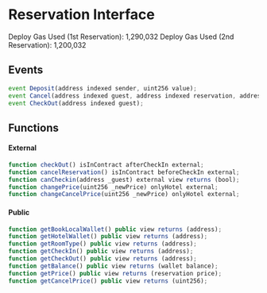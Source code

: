 # Reservation Interface
Deploy Gas Used (1st Reservation): 1,290,032
Deploy Gas Used (2nd Reservation): 1,200,032

## Events
```js
event Deposit(address indexed sender, uint256 value);
event Cancel(address indexed guest, address indexed reservation, address roomTypeAddr, uint256 checkIn, uint256 checkOut);
event CheckOut(address indexed guest);
```

## Functions

#### External
```js
function checkOut() isInContract afterCheckIn external;
function cancelReservation() isInContract beforeCheckIn external;
function canCheckin(address _guest) external view returns (bool);
function changePrice(uint256 _newPrice) onlyHotel external;
function changeCancelPrice(uint256 _newPrice) onlyHotel external;
```

#### Public
```js
function getBookLocalWallet() public view returns (address);
function getHotelWallet() public view returns (address);
function getRoomType() public view returns (address);
function getCheckIn() public view returns (address);
function getCheckOut() public view returns (address);
function getBalance() public view returns (wallet balance);
function getPrice() public view returns (reservation price);
function getCancelPrice() public view returns (uint256);
```
